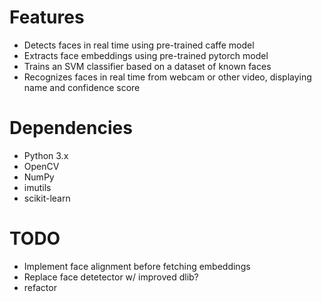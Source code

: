 # Features
* Detects faces in real time using pre-trained caffe model
* Extracts face embeddings using pre-trained pytorch model
* Trains an SVM classifier based on a dataset of known faces
* Recognizes faces in real time from webcam or other video, displaying name and confidence score 

# Dependencies
* Python 3.x
* OpenCV
* NumPy
* imutils
* scikit-learn

# TODO 
* Implement face alignment before fetching embeddings
* Replace face detetector w/ improved dlib?
* refactor
